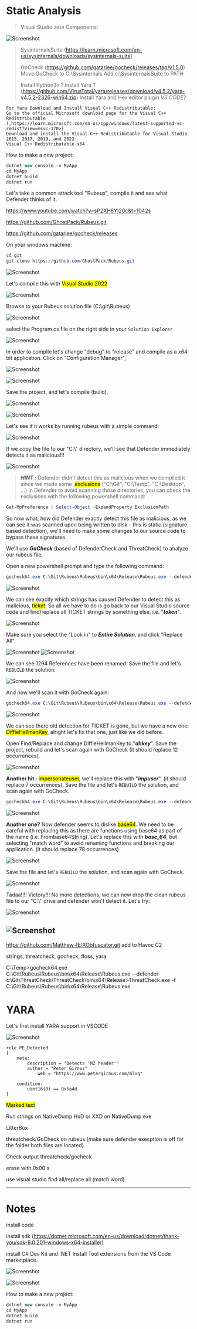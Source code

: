 # Static Analysis

> Visual Studio `2019` Components:


![Screenshot](./images/vs_sharpkatz.jpg)



> SysinternalsSuite (<https://learn.microsoft.com/en-us/sysinternals/downloads/sysinternals-suite>)
>
> GoCheck (<https://github.com/gatariee/gocheck/releases/tag/v1.5.0>)
> Move GoCheck to C:\Sysinternals
> Add c:\SysinternalsSuite to PATH
>
> Install Python3x ?
> Install Yara ? (<https://github.com/VirusTotal/yara/releases/download/v4.5.2/yara-v4.5.2-2326-win64.zip>)
> Install Yara and Hex editor plugin *VS CODE*?

```code
For Yara Download and Install Visual C++ Redistributable:
Go to the official Microsoft download page for the Visual C++ Redistributable
(,https://learn.microsoft.com/en-us/cpp/windows/latest-supported-vc-redist?view=msvc-170>)
Download and install the Visual C++ Redistributable for Visual Studio 2015, 2017, 2019, and 2022:
Visual C++ Redistributable x64
```

How to make a new project:

```csharp
dotnet new console -n MyApp
cd MyApp
dotnet build
dotnet run
```

Let's take a common attack tool "Rubeus", compile it and see what Defender thinks of it.

<https://www.youtube.com/watch?v=sP2XH8YI20c&t=1042s>

<https://github.com/GhostPack/Rubeus.git>

https://github.com/gatariee/gocheck/releases

On your windows machine:

```powershell
cd git
git clone https://github.com/GhostPack/Rubeus.git
```

![Screenshot](./images/rubeus_git.jpg)

Let's compile this with <mark>Visual Studio 2022</mark>

![Screenshot](./images/rubeus_vs.jpg)

Browse to your Rubeus solution file (C:\git\Rubeus)

![Screenshot](./images/rubeus_sln.jpg)

select the Program.cs file on the right side in your `Solution Explorer`

![Screenshot](./images/rubeus_prg.jpg)

In order to compile let's change "debug" to "release" and compile as a x64 bit application. Click on "Configuration Manager", 

![Screenshot](./images/rubeus_config.jpg)

![Screenshot](./images/rubeus_x64.jpg)

Save the project, and let's compile (build).

![Screenshot](./images/rubeus_build.jpg)

![Screenshot](./images/rubeus_output.jpg)

Let's see if it works by running rubeus with a simple command:

![Screenshot](./images/rubeus_logon.jpg)

If we copy the file to our "C:\\" directory, we'll see that Defender immediately detects it as malicious!!!

![Screenshot](./images/rubeus_detected.jpg)

> ***HINT :*** Defender didn't detect this as malicious when we compiled it since we made some ,<mark>exclusions</mark> ("C:\Git", "C:\Temp", "C:\Desktop", ...) in Defender to avoid scanning those directories, you can check the exclusions with the following powershell command:

```powershell
Get-MpPreference | Select-Object -ExpandProperty ExclusionPath
```

So now what, how did Defender exactly detect this file as malicious, as we can see it was scanned upon being written to disk - this is static (signature based detection), we'll need to make some changes to our source code to bypass these signatures.

We'll use ***GoCheck*** (based of DefenderCheck and ThreatCheck) to analyze our rubeus file.

Open a new powershell prompt and type the following command:

```powershell
gocheck64.exe C:\Git\Rubeus\Rubeus\bin\x64\Release\Rubeus.exe --defender
```

![Screenshot](./images/rubeus_gocheck_token.jpg)

We can see exactly which strings has caused Defender to detect this as malicious, <mark>ticket</mark>. So all we have to do is go back to our Visual Studio source code and find/replace all TICKET strings by something else, i.e. "***token***".

![Screenshot](./images/rubeus_replace.jpg)

Make sure you select the "Look in" to ***Entire Solution***, and click "Replace All".

![Screenshot](./images/rubeus_replace_ticket.jpg)
![Screenshot](./images/rubeus_replaced_ticket.jpg)

We can see 1294 References have been renamed. Save the file and let's `REBUILD` the solution. 

![Screenshot](./images/rubeus_rebuild_token.jpg)

And now we'll scan it with GoCheck again:

```powershell
gocheck64.exe C:\Git\Rubeus\Rubeus\bin\x64\Release\Rubeus.exe --defender
```

![Screenshot](./images/rubeus_gocheck_tokenfixed.jpg)

We can see there old detection for TICKET is gone, but we have a new one: <mark>DiffieHellmanKey</mark>, alright let's fix that one, just like we did before.

Open Find/Replace and change DiffieHellmanKey to "***dhkey***". Save the project, rebuild and let's scan again with GoCheck (it should replace 12 occurrences).

![Screenshot](./images/rubeus_gocheck_impuser.jpg)

**Another hit :** <mark>impersonateuser</mark>,  we'll replace this with "***impuser***". (it should replace 7 occurrences). Save the file and let's `REBUILD` the solution, and scan again with GoCheck.

```powershell
gocheck64.exe C:\Git\Rubeus\Rubeus\bin\x64\Release\Rubeus.exe --defender
```

![Screenshot](./images/rubeus_gocheck_b64.jpg)

**Another one?** Now defender seems to dislike <mark>base64</mark>. We need to be careful with replacing this as there are functions using base64 as part of the name (i.e. Frombase64String). Let's replace this with ***base_64***, but selecting "match word" to avoid renaming functions and breaking our application. (it should replace 78 occurrences)

![Screenshot](./images/rubeus_b64.jpg)

Save the file and let's `REBUILD` the solution, and scan again with GoCheck.

![Screenshot](./images/rubeus_gocheck_clean.jpg)

Tadaa!!!! Victory!!! No more detections, we can now drop the clean rubeus file to our "C:\\" drive and defender won't detect it. Let's try:

![Screenshot](./images/rubeus_defenderscan.jpg)

![Screenshot](./images/rubeus_defender_clean.jpg)
------

https://github.com/Matthew-IE/XObfuscator.git
add to Havoc C2





strings, threatcheck, gocheck, floss, yara

C:\Temp>gocheck64.exe C:\Git\Rubeus\Rubeus\bin\x64\Release\Rubeus.exe --defender
c:\Git\ThreatCheck\ThreatCheck\bin\x64\Release>ThreatCheck.exe -f C:\Git\Rubeus\Rubeus\bin\x64\Release\Rubeus.exe

# YARA


Let's first install YARA support in VSCODE

![Screenshot](./images/yaracode.jpg)

```yara
rule PE_Detected
{
    meta:
        description = "Detects 'MZ header'"
        author = "Peter Girnus"
            web = "https://www.petergirnus.com/blog"

    condition:
        uint16(0) == 0x5a4d
}
```

<mark>Marked text</mark>

Run strings on NativeDump
HxD or XXD on NativeDump.exe

LitterBox

threatcheck/GoCheck on rubeus (make sure defender execption is off for the folder both files are located)

Check output threatcheck/gocheck

erase with 0x00's

use visual studio find all/replace all (match word)

-----
# Notes
install code 

install sdk (<https://dotnet.microsoft.com/en-us/download/dotnet/thank-you/sdk-9.0.201-windows-x64-installer>)

install C# Dev Kit and .NET Install Tool extensions from the VS Code marketplace.

![Screenshot](./images/code_csharpdev.jpg)

![Screenshot](./images/code_csharinstalltool.jpg)

How to make a new project:

```csharp
dotnet new console -n MyApp
cd MyApp
dotnet build
dotnet run
```